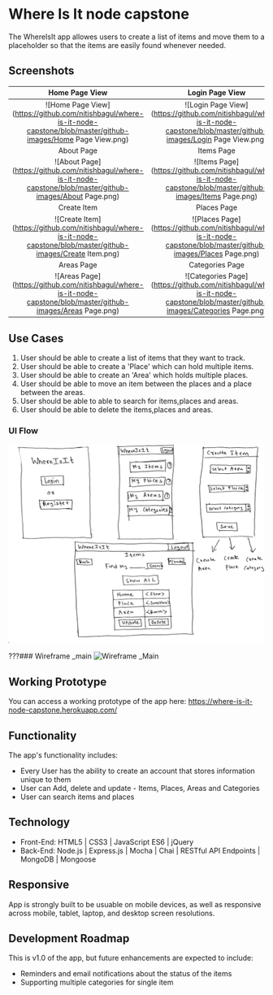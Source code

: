 # Where Is It node capstone

The WhereIsIt app allowes users to create a list of items and move them to a placeholder so that the items are easily found whenever needed.

## Screenshots

Home Page View | Login Page View
:-------------------------:|:-------------------------:
![Home Page View](https://github.com/nitishbagul/where-is-it-node-capstone/blob/master/github-images/Home Page View.png)  |  ![Login Page View](https://github.com/nitishbagul/where-is-it-node-capstone/blob/master/github-images/Login Page View.png)
About Page | Items Page
![About Page](https://github.com/nitishbagul/where-is-it-node-capstone/blob/master/github-images/About Page.png) | ![Items Page](https://github.com/nitishbagul/where-is-it-node-capstone/blob/master/github-images/Items Page.png)
Create Item  | Places Page
![Create Item](https://github.com/nitishbagul/where-is-it-node-capstone/blob/master/github-images/Create Item.png) | ![Places Page](https://github.com/nitishbagul/where-is-it-node-capstone/blob/master/github-images/Places Page.png)
Areas Page | Categories Page
![Areas Page](https://github.com/nitishbagul/where-is-it-node-capstone/blob/master/github-images/Areas Page.png) | ![Categories Page](https://github.com/nitishbagul/where-is-it-node-capstone/blob/master/github-images/Categories Page.png)

## Use Cases
1. User should be able to create a list of items that they want to track.
2. User should be able to create a 'Place' which can hold multiple items.
3. User should be able to create an 'Area' which holds multiple places.
4. User should be able to move an item between the places and a place between the areas.
5. User should be able to able to search for items,places and areas.
6. User should be able to delete the items,places and areas.

### UI Flow
![UI Flow handwritten draft](https://github.com/nitishbagul/where-is-it-node-capstone/blob/master/github-images/User-flow-WhereIsIt_1.jpg)

???### Wireframe _main
![Wireframe _Main](https://github.com/KatiLong/node-capstone/blob/master/github-images/wireframe-v1.jpg)

## Working Prototype
You can access a working prototype of the app here: https://where-is-it-node-capstone.herokuapp.com/

## Functionality
The app's functionality includes:
* Every User has the ability to create an account that stores information unique to them
* User can Add, delete and update - Items, Places, Areas and Categories
* User can search items and places

## Technology
* Front-End: HTML5 | CSS3 | JavaScript ES6 | jQuery
* Back-End: Node.js | Express.js | Mocha | Chai | RESTful API Endpoints | MongoDB | Mongoose



## Responsive
App is strongly built to be usuable on mobile devices, as well as responsive across mobile, tablet, laptop, and desktop screen resolutions.

## Development Roadmap
This is v1.0 of the app, but future enhancements are expected to include:
* Reminders and email notifications about the status of the items
* Supporting multiple categories for single item
